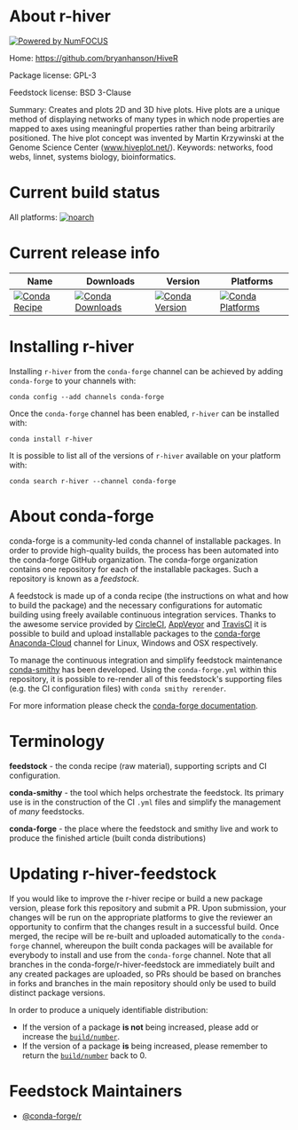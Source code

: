 About r-hiver
=============

[![Powered by NumFOCUS](https://img.shields.io/badge/powered%20by-NumFOCUS-orange.svg?style=flat&colorA=E1523D&colorB=007D8A)](http://numfocus.org)

Home: https://github.com/bryanhanson/HiveR

Package license: GPL-3

Feedstock license: BSD 3-Clause

Summary: Creates and plots 2D and 3D hive plots. Hive plots are a unique method of displaying networks of many types in which node properties are mapped to axes using meaningful properties rather than being arbitrarily positioned.  The hive plot concept was invented by Martin Krzywinski at the Genome Science Center (www.hiveplot.net/).  Keywords: networks, food webs, linnet, systems biology, bioinformatics.



Current build status
====================

All platforms:
[![noarch](https://img.shields.io/circleci/project/github/conda-forge/r-hiver-feedstock/master.svg?label=noarch)](https://circleci.com/gh/conda-forge/r-hiver-feedstock)

Current release info
====================

| Name | Downloads | Version | Platforms |
| --- | --- | --- | --- |
| [![Conda Recipe](https://img.shields.io/badge/recipe-r--hiver-green.svg)](https://anaconda.org/conda-forge/r-hiver) | [![Conda Downloads](https://img.shields.io/conda/dn/conda-forge/r-hiver.svg)](https://anaconda.org/conda-forge/r-hiver) | [![Conda Version](https://img.shields.io/conda/vn/conda-forge/r-hiver.svg)](https://anaconda.org/conda-forge/r-hiver) | [![Conda Platforms](https://img.shields.io/conda/pn/conda-forge/r-hiver.svg)](https://anaconda.org/conda-forge/r-hiver) |

Installing r-hiver
==================

Installing `r-hiver` from the `conda-forge` channel can be achieved by adding `conda-forge` to your channels with:

```
conda config --add channels conda-forge
```

Once the `conda-forge` channel has been enabled, `r-hiver` can be installed with:

```
conda install r-hiver
```

It is possible to list all of the versions of `r-hiver` available on your platform with:

```
conda search r-hiver --channel conda-forge
```


About conda-forge
=================

conda-forge is a community-led conda channel of installable packages.
In order to provide high-quality builds, the process has been automated into the
conda-forge GitHub organization. The conda-forge organization contains one repository
for each of the installable packages. Such a repository is known as a *feedstock*.

A feedstock is made up of a conda recipe (the instructions on what and how to build
the package) and the necessary configurations for automatic building using freely
available continuous integration services. Thanks to the awesome service provided by
[CircleCI](https://circleci.com/), [AppVeyor](https://www.appveyor.com/)
and [TravisCI](https://travis-ci.org/) it is possible to build and upload installable
packages to the [conda-forge](https://anaconda.org/conda-forge)
[Anaconda-Cloud](https://anaconda.org/) channel for Linux, Windows and OSX respectively.

To manage the continuous integration and simplify feedstock maintenance
[conda-smithy](https://github.com/conda-forge/conda-smithy) has been developed.
Using the ``conda-forge.yml`` within this repository, it is possible to re-render all of
this feedstock's supporting files (e.g. the CI configuration files) with ``conda smithy rerender``.

For more information please check the [conda-forge documentation](https://conda-forge.org/docs/).

Terminology
===========

**feedstock** - the conda recipe (raw material), supporting scripts and CI configuration.

**conda-smithy** - the tool which helps orchestrate the feedstock.
                   Its primary use is in the construction of the CI ``.yml`` files
                   and simplify the management of *many* feedstocks.

**conda-forge** - the place where the feedstock and smithy live and work to
                  produce the finished article (built conda distributions)


Updating r-hiver-feedstock
==========================

If you would like to improve the r-hiver recipe or build a new
package version, please fork this repository and submit a PR. Upon submission,
your changes will be run on the appropriate platforms to give the reviewer an
opportunity to confirm that the changes result in a successful build. Once
merged, the recipe will be re-built and uploaded automatically to the
`conda-forge` channel, whereupon the built conda packages will be available for
everybody to install and use from the `conda-forge` channel.
Note that all branches in the conda-forge/r-hiver-feedstock are
immediately built and any created packages are uploaded, so PRs should be based
on branches in forks and branches in the main repository should only be used to
build distinct package versions.

In order to produce a uniquely identifiable distribution:
 * If the version of a package **is not** being increased, please add or increase
   the [``build/number``](https://conda.io/docs/user-guide/tasks/build-packages/define-metadata.html#build-number-and-string).
 * If the version of a package **is** being increased, please remember to return
   the [``build/number``](https://conda.io/docs/user-guide/tasks/build-packages/define-metadata.html#build-number-and-string)
   back to 0.

Feedstock Maintainers
=====================

* [@conda-forge/r](https://github.com/conda-forge/r/)

